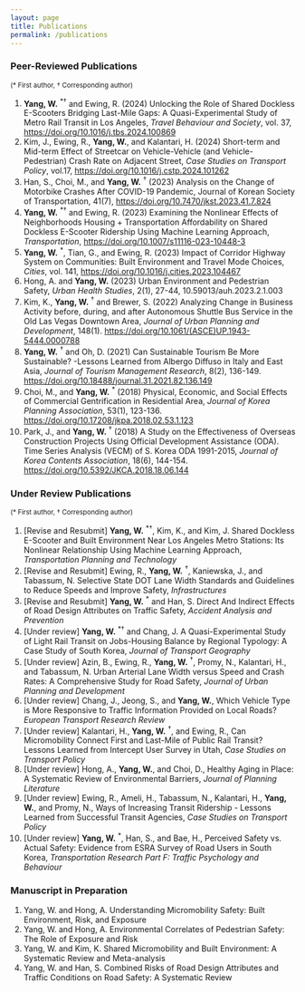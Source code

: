 ```yaml
---
layout: page
title: Publications
permalink: /publications
---
```


### Peer-Reviewed Publications 
<sub>(* First author, † Corresponding author)</sub> 
1. **Yang, W.** <sup>*†</sup>  and Ewing, R. (2024) Unlocking the Role of Shared Dockless E-Scooters Bridging Last-Mile Gaps: A Quasi-Experimental Study of Metro Rail Transit in Los Angeles, _Travel Behaviour and Society_, vol. 37, https://doi.org/10.1016/j.tbs.2024.100869
2. Kim, J., Ewing, R., **Yang, W.**, and Kalantari, H. (2024) Short-term and Mid-term Effect of Streetcar on Vehicle-Vehicle (and Vehicle-Pedestrian) Crash Rate on Adjacent Street, _Case Studies on Transport Policy_, vol.17, https://doi.org/10.1016/j.cstp.2024.101262
3. Han, S., Choi, M., and **Yang, W.** <sup>†</sup> (2023) Analysis on the Change of Motorbike Crashes After COVID-19 Pandemic, Journal of Korean Society of Transportation, 41(7), https://doi.org/10.7470/jkst.2023.41.7.824
4. **Yang, W.** <sup>*†</sup> and Ewing, R. (2023) Examining the Nonlinear Effects of Neighborhoods Housing + Transportation Affordability on Shared Dockless E-Scooter Ridership Using Machine Learning Approach, _Transportation_, https://doi.org/10.1007/s11116-023-10448-3  
5. **Yang, W.** <sup>*</sup>, Tian, G., and Ewing, R. (2023) Impact of Corridor Highway System on Communities: Built Environment and Travel Mode Choices, _Cities_, vol. 141, https://doi.org/10.1016/j.cities.2023.104467
6. Hong, A. and **Yang, W.** (2023) Urban Environment and Pedestrian Safety, _Urban Health Studies_, 2(1), 27-44, 10.59013/auh.2023.2.1.003 
7. Kim, K., **Yang, W.** <sup>†</sup>  and Brewer, S. (2022) Analyzing Change in Business Activity before, during, and after Autonomous Shuttle Bus Service in the Old Las Vegas Downtown Area, _Journal of Urban Planning and Development_, 148(1). https://doi.org/10.1061/(ASCE)UP.1943-5444.0000788
9. **Yang, W.** <sup>†</sup> and Oh, D. (2021) Can Sustainable Tourism Be More Sustainable? -Lessons Learned from Albergo Diffuso in Italy and East Asia, _Journal of Tourism Management Research_, 8(2), 136-149. https://doi.org/10.18488/journal.31.2021.82.136.149 
10. Choi, M., and **Yang, W.** <sup>*</sup> (2018) Physical, Economic, and Social Effects of Commercial Gentrification in Residential Area, _Journal of Korea Planning Association_, 53(1), 123-136. https://doi.org/10.17208/jkpa.2018.02.53.1.123
11. Park, J., and **Yang, W.** <sup>†</sup> (2018) A Study on the Effectiveness of Overseas Construction Projects Using Official Development Assistance (ODA). Time Series Analysis (VECM) of S. Korea ODA 1991-2015, _Journal of Korea Contents Association_, 18(6), 144-154. https://doi.org/10.5392/JKCA.2018.18.06.144

### Under Review Publications 
<sub>(* First author, † Corresponding author)</sub> 
1. [Revise and Resubmit] **Yang, W.** <sup>*†</sup>, Kim, K., and Kim, J. Shared Dockless E-Scooter and Built Environment Near Los Angeles Metro Stations: Its Nonlinear Relationship Using Machine Learning Approach, _Transportation Planning and Technology_
2. [Revise and Resubmit] Ewing, R., **Yang, W.** <sup>†</sup>, Kaniewska, J., and Tabassum, N. Selective State DOT Lane Width Standards and Guidelines to Reduce Speeds and Improve Safety, _Infrastructures_
3. [Revise and Resubmit] **Yang, W.** <sup>*</sup> and Han, S. Direct And Indirect Effects of Road Design Attributes on Traffic Safety, _Accident Analysis and Prevention_
4. [Under review] **Yang, W.** <sup>*†</sup> and Chang, J. A Quasi-Experimental Study of Light Rail Transit on Jobs-Housing Balance by Regional Typology: A Case Study of South Korea, _Journal of Transport Geography_
5. [Under review] Azin, B., Ewing, R., **Yang, W.** <sup>†</sup>, Promy, N., Kalantari, H., and Tabassum, N. Urban Arterial Lane Width versus Speed and Crash Rates: A Comprehensive Study for Road Safety, _Journal of Urban Planning and Development_
6. [Under review] Chang, J., Jeong, S., and **Yang, W.**, Which Vehicle Type is More Responsive to Traffic Information Provided on Local Roads? _European Transport Research Review_
7. [Under review] Kalantari, H., **Yang, W.** <sup>†</sup>, and Ewing, R., Can Micromobility Connect First and Last-Mile of Public Rail Transit? Lessons Learned from Intercept User Survey in Utah, _Case Studies on Transport Policy_
8. [Under review] Hong, A., **Yang, W.**, and Choi, D., Healthy Aging in Place: A Systematic Review of Environmental Barriers, _Journal of Planning Literature_
9. [Under review] Ewing, R., Ameli, H., Tabassum, N., Kalantari, H., **Yang, W.**, and Promy, N., Ways of Increasing Transit Ridership - Lessons Learned from Successful Transit Agencies, _Case Studies on Transport Policy_
10. [Under review]  **Yang, W.** <sup>*</sup>, Han, S., and Bae, H., Perceived Safety vs. Actual Safety: Evidence from ESRA Survey of Road Users in South Korea, _Transportation Research Part F: Traffic Psychology and Behaviour_

### Manuscript in Preparation
1. Yang, W. and Hong, A. Understanding Micromobility Safety: Built Environment, Risk, and Exposure
2. Yang, W. and Hong, A. Environmental Correlates of Pedestrian Safety: The Role of Exposure and Risk
3. Yang, W. and Kim, K.  Shared Micromobility and Built Environment: A Systematic Review and Meta-analysis
4. Yang, W. and Han, S.  Combined Risks of Road Design Attributes and Traffic Conditions on Road Safety: A Systematic Review





